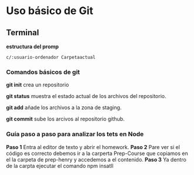# Uso básico de Git

## Terminal 

**estructura del promp**

    c/:usuario-ordenador Carpetaactual


### Comandos básicos de git 

**git init**
crea un repositorio

**git status**
muestra el estado actual de los archivos del repositorio.

**git add**
añade los archivos a la zona de staging.

**git commit**
sube los arcivos al repositorio github.

### Guía paso a paso para analizar los tets en Node

**Paso 1**
Entra al editor de texto y abrir el homework.
**Paso 2**
Pare ver si el código es correcto debemos ir a la carperta Prep-Course que copiamos en el la carpeta de prep-henry y accedemos a el contenido.
**Paso 3**
Ya dentro de la carpta ejecutar el comando npm insatll